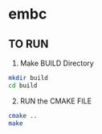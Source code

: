 # embc

## TO RUN  

1. Make BUILD Directory 
```bash
mkdir build
cd build
```
2. RUN the CMAKE FILE 
```bash
cmake ..
make
```